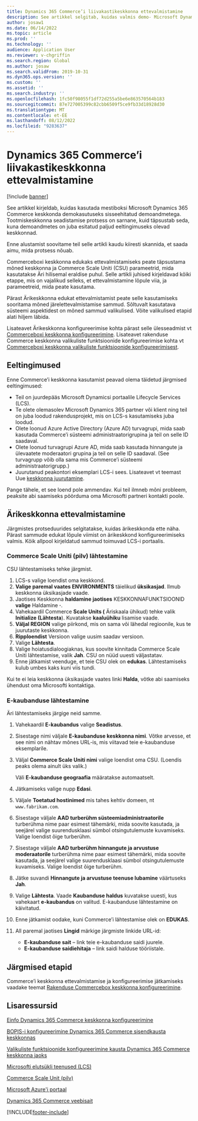 ```yaml
---
title: Dynamics 365 Commerce’i liivakastikeskkonna ettevalmistamine
description: See artikkel selgitab, kuidas valmis demo- Microsoft Dynamics 365 Commerce või kaustakasutust koos sisseehitatud demoandmetega ette kasutada.
author: josaw1
ms.date: 06/14/2022
ms.topic: article
ms.prod: ''
ms.technology: ''
audience: Application User
ms.reviewer: v-chgriffin
ms.search.region: Global
ms.author: josaw
ms.search.validFrom: 2019-10-31
ms.dyn365.ops.version: ''
ms.custom: ''
ms.assetid: ''
ms.search.industry: ''
ms.openlocfilehash: 1fc50f98055f1df72d255a5be6e863570564b183
ms.sourcegitcommit: 87e727005399c82cbb6509f5ce9fb33d18928d30
ms.translationtype: MT
ms.contentlocale: et-EE
ms.lasthandoff: 08/12/2022
ms.locfileid: "9283637"
---
```

# <a name="provision-a-dynamics-365-commerce-sandbox-environment"></a>Dynamics 365 Commerce’i liivakastikeskkonna ettevalmistamine

[!include [banner](includes/banner.md)]

See artikkel kirjeldab, kuidas kasutada mestiboksi Microsoft Dynamics 365 Commerce keskkonda demokasutuseks sisseehitatud demoandmetega. Tootmiskeskkonna seadistamise protsess on sarnane, kuid täpsustab seda, kuna demoandmetes on juba esitatud paljud eeltingimuseks olevad keskkonnad.

Enne alustamist soovitame teil selle artikli kaudu kiiresti skannida, et saada aimu, mida protsess nõuab.

Commerceboxi keskkonna edukaks ettevalmistamiseks peate täpsustama mõned keskkonna ja Commerce Scale Uniti (CSU) parameetrid, mida kasutatakse Äri hilisemal eraldise puhul. Selle artikli juhised kirjeldavad kõiki etappe, mis on vajalikud selleks, et ettevalmistamine lõpule viia, ja parameetreid, mida peate kasutama.

Pärast Ärikeskkonna edukat ettevalmistamist peate selle kasutamiseks sooritama mõned järelettevalmistamise sammud. Sõltuvalt kasutatava süsteemi aspektidest on mõned sammud valikulised. Võite valikulised etapid alati hiljem läbida.

Lisateavet Ärikeskkonna konfigureerimise kohta pärast selle ülesseadmist vt [Commerceboxi keskkonna konfigureerimine](cpe-post-provisioning.md). Lisateavet rakenduse Commerce keskkonna valikuliste funktsioonide konfigureerimise kohta vt [Commerceboxi keskkonna valikuliste funktsioonide konfigureerimisest](cpe-optional-features.md).

## <a name="prerequisites"></a>Eeltingimused

Enne Commerce’i keskkonna kasutamist peavad olema täidetud järgmised eeltingimused:

- Teil on juurdepääs Microsoft Dynamicsi portaalile Lifecycle Services (LCS).
- Te olete olemasolev Microsoft Dynamics 365 partner või klient ning teil on juba loodud rakendusprojekt, mis on LCS-s kasutamiseks juba loodud.  
- Olete loonud Azure Active Directory (Azure AD) turvagrupi, mida saab kasutada Commerce’i süsteemi administraatorigrupina ja teil on selle ID saadaval.
- Olete loonud turvagrupi Azure AD, mida saab kasutada hinnangute ja ülevaatete moderaatori grupina ja teil on selle ID saadaval. (See turvagrupp võib olla sama mis Commerce’i süsteemi administraatorigrupp.)
- Juurutanud peakontori eksemplari LCS-i sees. Lisateavet vt teemast Uue [keskkonna juurutamine](/dynamics365/fin-ops-core/dev-itpro/deployment/deployenvironment-newinfrastructure).

Pange tähele, et see loend pole ammendav. Kui teil ilmneb mõni probleem, peaksite abi saamiseks pöörduma oma Microsofti partneri kontakti poole.

## <a name="provision-your-commerce-environment"></a>Ärikeskkonna ettevalmistamine

Järgmistes protseduurides selgitatakse, kuidas ärikeskkonda ette näha. Pärast sammude edukat lõpule viimist on ärikeskkond konfigureerimiseks valmis. Kõik allpool kirjeldatud sammud toimuvad LCS-i portaalis.

### <a name="initialize-the-commerce-scale-unit-cloud"></a>Commerce Scale Uniti (pilv) lähtestamine

CSU lähtestamiseks tehke järgmist.

1. LCS-s valige loendist oma keskkond.
1. **Valige paremal vaates ENVIRONMENTS** täielikud **üksikasjad**. Ilmub keskkonna üksikasjade vaade.
1. Jaotises Keskkonna **haldamine jaotises** KESKKONNAFUNKTSIOONID **valige** Haldamine **·**.
1. Vahekaardil Commerce **Scale Units (** Äriskaala ühikud) tehke valik **Initialize (Lähtesta**). Kuvatakse **kaaluühiku** lisamise vaade.
1. **Väljal REGION** valige piirkond, mis on sama või lähedal regioonile, kus te juurutaste keskkonna.
1. **Ripploendist** Versioon valige uusim saadav versioon.
1. Valige **Lähtesta**.
1. Valige hoiatusdialoogiaknas, kus soovite kinnitada Commerce Scale Uniti lähtestamise, valik **Jah**. CSU on nüüd uuesti väljastatav.
1. Enne jätkamist veenduge, et teie CSU olek on **edukas**. Lähtestamiseks kulub umbes kaks kuni viis tundi.

Kui te ei leia keskkonna üksikasjade vaates linki **Halda**, võtke abi saamiseks ühendust oma Microsofti kontaktiga.

### <a name="initialize-e-commerce"></a>E-kaubanduse lähtestamine

Äri lähtestamiseks järgige neid samme.

1. Vahekaardil **E-kaubandus** valige **Seadistus**.
1. Sisestage nimi väljale **E-kaubanduse keskkonna nimi**. Võtke arvesse, et see nimi on nähtav mõnes URL-is, mis viitavad teie e-kaubanduse eksemplarile.
1. Väljal **Commerce Scale Uniti nimi** valige loendist oma CSU. (Loendis peaks olema ainult üks valik.)

    Väli **E-kaubanduse geograafia** määratakse automaatselt.

1. Jätkamiseks valige nupp **Edasi**.
1. Väljale **Toetatud hostinimed** mis tahes kehtiv domeen, nt `www.fabrikam.com`.
1. Sisestage väljale **AAD turberühm süsteemiadministraatorile** turberühma nime paar esimest tähemärki, mida soovite kasutada, ja seejärel valige suurendusklaasi sümbol otsingutulemuste kuvamiseks. Valige loendist õige turberühm.
1.  Sisestage väljale **AAD turberühm hinnangute ja arvustuse moderaatorile** turberühma nime paar esimest tähemärki, mida soovite kasutada, ja seejärel valige suurendusklaasi sümbol otsingutulemuste kuvamiseks. Valige loendist õige turberühm.
1. Jätke suvandi **Hinnangute ja arvustuse teenuse lubamine** väärtuseks **Jah**.
1. Valige **Lähtesta**. Vaade **Kaubanduse haldus** kuvatakse uuesti, kus vahekaart **e-kaubandus** on valitud. E-kaubanduse lähtestamine on käivitatud.
1. Enne jätkamist oodake, kuni Commerce’i lähtestamise olek on **EDUKAS**.
1. All paremal jaotises **Lingid** märkige järgmiste linkide URL-id:

    * **E-kaubanduse sait** – link teie e-kaubanduse saidi juurele.
    * **E-kaubanduse saidiehitaja** – link saidi halduse tööriistale.

## <a name="next-steps"></a>Järgmised etapid

Commerce’i keskkonna ettevalmistamise ja konfigureerimise jätkamiseks vaadake teemat [Rakenduse Commercebox keskkonna konfigureerimine](cpe-post-provisioning.md).

## <a name="additional-resources"></a>Lisaressursid

[Einfo Dynamics 365 Commerce keskkonna konfigureerimine](cpe-post-provisioning.md)

[BOPIS-i konfigureerimine Dynamics 365 Commerce sisendkausta keskkonnas](cpe-bopis.md)

[Valikuliste funktsioonide konfigureerimine kausta Dynamics 365 Commerce keskkonna jaoks](cpe-optional-features.md)

[Microsofti elutsükli teenused (LCS)](/dynamics365/unified-operations/dev-itpro/lifecycle-services/lcs-user-guide)

[Commerce Scale Unit (pilv)](/business-applications-release-notes/october18/dynamics365-retail/retail-cloud-scale-unit)

[Microsoft Azure'i portaal](https://azure.microsoft.com/features/azure-portal)

[Dynamics 365 Commerce veebisait](https://aka.ms/Dynamics365CommerceWebsite)


[!INCLUDE[footer-include](../includes/footer-banner.md)]

